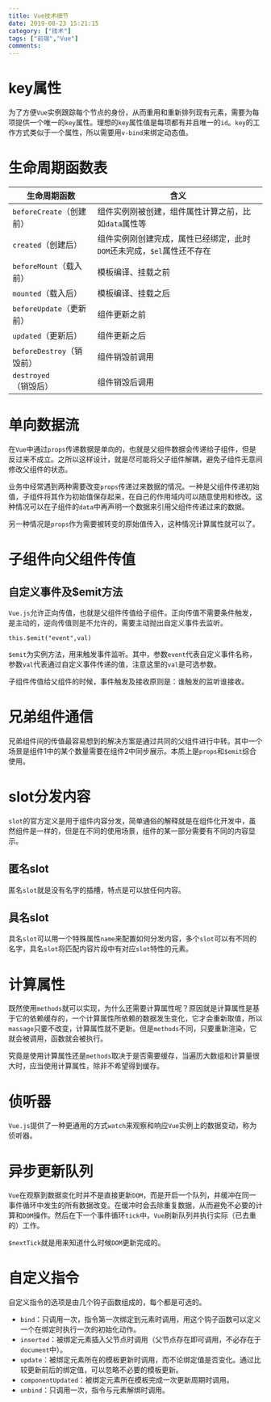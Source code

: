```yaml
---
title: Vue技术细节
date: 2019-08-23 15:21:15
category: ["技术"]
tags: ["前端","Vue"]
comments: 
---
```


# key属性 #

为了方便`Vue`实例跟踪每个节点的身份，从而重用和重新排列现有元素，需要为每项提供一个唯一的`key`属性。理想的`key`属性值是每项都有并且唯一的`id`。`key`的工作方式类似于一个属性，所以需要用`v-bind`来绑定动态值。

<!--more-->

# 生命周期函数表 #

|生命周期函数|含义|
|---|---|
|`beforeCreate`（创建前）|组件实例刚被创建，组件属性计算之前，比如`data`属性等|
|`created`（创建后）|组件实例刚创建完成，属性已经绑定，此时`DOM`还未完成，`$el`属性还不存在|
|`beforeMount`（载入前）|模板编译、挂载之前|
|`mounted`（载入后）|模板编译、挂载之后|
|`beforeUpdate`（更新前）|组件更新之前|
|`updated`（更新后）|组件更新之后|
|`beforeDestroy`（销毁前）|组件销毁前调用|
|`destroyed`（销毁后）|组件销毁后调用|

# 单向数据流 #

在`Vue`中通过`props`传递数据是单向的，也就是父组件数据会传递给子组件，但是反过来不成立。之所以这样设计，就是尽可能将父子组件解耦，避免子组件无意间修改父组件的状态。

业务中经常遇到两种需要改变`props`传递过来数据的情况。一种是父组件传递初始值，子组件将其作为初始值保存起来，在自己的作用域内可以随意使用和修改。这种情况可以在子组件的`data`中再声明一个数据来引用父组件传递过来的数据。

另一种情况是`props`作为需要被转变的原始值传入，这种情况计算属性就可以了。

# 子组件向父组件传值 #

## 自定义事件及$emit方法 ##

`Vue.js`允许正向传值，也就是父组件传值给子组件。正向传值不需要条件触发，是主动的，逆向传值则是不允许的，需要主动抛出自定义事件去监听。

`this.$emit("event",val)`

`$emit`为实例方法，用来触发事件监听。其中，参数`event`代表自定义事件名称，参数`val`代表通过自定义事件传递的值，注意这里的`val`是可选参数。

子组件传值给父组件的时候，事件触发及接收原则是：谁触发的监听谁接收。

# 兄弟组件通信 #

兄弟组件间的传值最容易想到的解决方案是通过共同的父组件进行中转。其中一个场景是组件1中的某个数量需要在组件2中同步展示。本质上是`props`和`$emit`综合使用。

# slot分发内容 #

`slot`的官方定义是用于组件内容分发，简单通俗的解释就是在组件化开发中，虽然组件是一样的，但是在不同的使用场景，组件的某一部分需要有不同的内容显示。

## 匿名slot ##

匿名`slot`就是没有名字的插槽，特点是可以放任何内容。

## 具名slot ##

具名`slot`可以用一个特殊属性`name`来配置如何分发内容，多个`slot`可以有不同的名字，具名`slot`将匹配内容片段中有对应`slot`特性的元素。

# 计算属性 #

既然使用`methods`就可以实现，为什么还需要计算属性呢？原因就是计算属性是基于它的依赖缓存的，一个计算属性所依赖的数据发生变化，它才会重新取值，所以`massage`只要不改变，计算属性就不更新。但是`methods`不同，只要重新渲染，它就会被调用，函数就会被执行。

究竟是使用计算属性还是`methods`取决于是否需要缓存，当遍历大数组和计算量很大时，应当使用计算属性，除非不希望得到缓存。

# 侦听器 #
    
`Vue.js`提供了一种更通用的方式`watch`来观察和响应`Vue`实例上的数据变动，称为侦听器。

# 异步更新队列 #

`Vue`在观察到数据变化时并不是直接更新`DOM`，而是开启一个队列，并缓冲在同一事件循环中发生的所有数据改变。在缓冲时会去除重复数据，从而避免不必要的计算和`DOM`操作。然后在下一个事件循环`tick`中，`Vue`刷新队列并执行实际（已去重的）工作。

`$nextTick`就是用来知道什么时候`DOM`更新完成的。

# 自定义指令 #

自定义指令的选项是由几个钩子函数组成的，每个都是可选的。

- `bind`：只调用一次，指令第一次绑定到元素时调用，用这个钩子函数可以定义一个在绑定时执行一次的初始化动作。
- `inserted`：被绑定元素插入父节点时调用（父节点存在即可调用，不必存在于`document`中）。
- `update`：被绑定元素所在的模板更新时调用，而不论绑定值是否变化。通过比较更新前后的绑定值，可以忽略不必要的模板更新。
- `componentUpdated`：被绑定元素所在模板完成一次更新周期时调用。
- `unbind`：只调用一次，指令与元素解绑时调用。